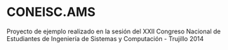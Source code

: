 CONEISC.AMS
===========

Proyecto de ejemplo realizado en la sesión del XXII Congreso Nacional de Estudiantes de Ingeniería de Sistemas y Computación - Trujillo 2014
